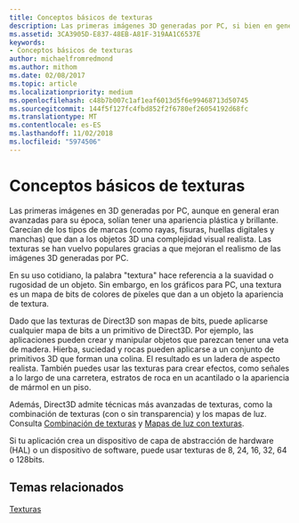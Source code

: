 ```yaml
---
title: Conceptos básicos de texturas
description: Las primeras imágenes 3D generadas por PC, si bien en general eran avanzadas para su época, solían tener una apariencia de plástico brillante.
ms.assetid: 3CA3905D-E837-48EB-A81F-319AA1C6537E
keywords:
- Conceptos básicos de texturas
author: michaelfromredmond
ms.author: mithom
ms.date: 02/08/2017
ms.topic: article
ms.localizationpriority: medium
ms.openlocfilehash: c48b7b007c1af1eaf6013d5f6e99468713d50745
ms.sourcegitcommit: 144f5f127fc4fbd852f2f6780ef26054192d68fc
ms.translationtype: MT
ms.contentlocale: es-ES
ms.lasthandoff: 11/02/2018
ms.locfileid: "5974506"
---
```

# <a name="basic-texturing-concepts"></a>Conceptos básicos de texturas


Las primeras imágenes en 3D generadas por PC, aunque en general eran avanzadas para su época, solían tener una apariencia plástica y brillante. Carecían de los tipos de marcas (como rayas, fisuras, huellas digitales y manchas) que dan a los objetos 3D una complejidad visual realista. Las texturas se han vuelvo populares gracias a que mejoran el realismo de las imágenes 3D generadas por PC.

En su uso cotidiano, la palabra "textura" hace referencia a la suavidad o rugosidad de un objeto. Sin embargo, en los gráficos para PC, una textura es un mapa de bits de colores de píxeles que dan a un objeto la apariencia de textura.

Dado que las texturas de Direct3D son mapas de bits, puede aplicarse cualquier mapa de bits a un primitivo de Direct3D. Por ejemplo, las aplicaciones pueden crear y manipular objetos que parezcan tener una veta de madera. Hierba, suciedad y rocas pueden aplicarse a un conjunto de primitivos 3D que forman una colina. El resultado es un ladera de aspecto realista. También puedes usar las texturas para crear efectos, como señales a lo largo de una carretera, estratos de roca en un acantilado o la apariencia de mármol en un piso.

Además, Direct3D admite técnicas más avanzadas de texturas, como la combinación de texturas (con o sin transparencia) y los mapas de luz. Consulta [Combinación de texturas](texture-blending.md) y [Mapas de luz con texturas](light-mapping-with-textures.md).

Si tu aplicación crea un dispositivo de capa de abstracción de hardware (HAL) o un dispositivo de software, puede usar texturas de 8, 24, 16, 32, 64 o 128bits.

## <a name="span-idrelated-topicsspanrelated-topics"></a><span id="related-topics"></span>Temas relacionados


[Texturas](textures.md)

 

 




